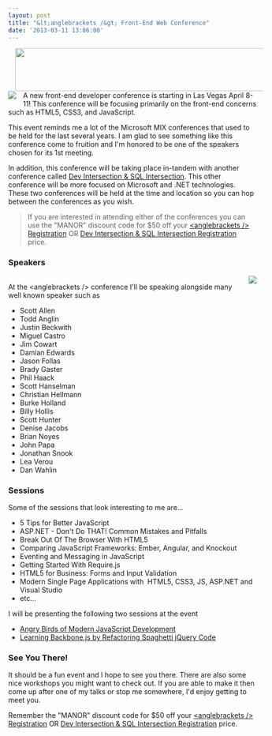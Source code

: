 ```yaml
---
layout: post
title: "&lt;anglebrackets /&gt; Front-End Web Conference"
date: '2013-03-11 13:06:00'
---
```


<div class="separator" style="clear: both; text-align: center;">
<a href="http://anglebrackets.org/default.aspx" imageanchor="1" style="margin-left: 1em; margin-right: 1em;"><img border="0" height="87" src="http://3.bp.blogspot.com/-tpL56DCy-rg/UT1CWJOOPJI/AAAAAAAAXz4/l8Yu1q90PhY/s640/AngleBracketsLogo-Bits-etm.png" width="640" /></a></div>
<a href="http://anglebrackets.org/default.aspx" imageanchor="1" style="clear: left; float: left; margin-bottom: 1em; margin-right: 1em;"><img border="0" src="http://1.bp.blogspot.com/-H8wldfy7CJo/UT1CbSIUZSI/AAAAAAAAX0A/RzUfKTyQ8Oc/s1600/bg-etm.png" /></a>A new front-end developer conference is starting in Las Vegas April 8-11! This conference will be focusing primarily on the front-end concerns such as HTML5, CSS3, and JavaScript. 

This event reminds me a lot of the Microsoft MIX conferences that used to be held for the last several years. I am glad to see something like this conference come to fruition and I'm honored to be one of the speakers chosen for its 1st meeting.

In addition, this conference will be taking place in-tandem with another conference called <a href="http://devintersection.com/">Dev Intersection &amp; SQL Intersection</a>. This other conference will be more focused on Microsoft and .NET technologies. These two conferences will be held at the time and location so you can hop between the conferences as you wish.

<blockquote>
If you are interested in attending either of the conferences you can use the "MANOR" discount code for $50 off your <a href="http://anglebrackets.org/default.aspx">&lt;anglebrackets /&gt; Registration</a> OR <a href="http://devintersection.com/">Dev Intersection &amp; SQL Intersection Registration</a> price.</blockquote>

<h3>
Speakers</h3>
<div class="separator" style="clear: both; text-align: center;">
<a href="http://3.bp.blogspot.com/-TT_FLzgWLwc/UT1G8r_dEWI/AAAAAAAAX0Y/ErhcO3ty69U/s1600/Screen+Shot+2013-03-10+at+10.52.03+PM.png" imageanchor="1" style="clear: right; float: right; margin-bottom: 1em; margin-left: 1em;"><img border="0" src="http://3.bp.blogspot.com/-TT_FLzgWLwc/UT1G8r_dEWI/AAAAAAAAX0Y/ErhcO3ty69U/s1600/Screen+Shot+2013-03-10+at+10.52.03+PM.png" /></a></div>

At the &lt;anglebrackets /&gt; conference I'll be speaking alongside many well known speaker such as

<ul>
<li>Scott Allen</li>
<li>Todd Anglin</li>
<li>Justin Beckwith</li>
<li>Miguel Castro</li>
<li>Jim Cowart</li>
<li>Damian Edwards</li>
<li>Jason Follas</li>
<li>Brady Gaster</li>
<li>Phil Haack</li>
<li>Scott Hanselman</li>
<li>Christian Hellmann</li>
<li>Burke Holland</li>
<li>Billy Hollis</li>
<li>Scott Hunter</li>
<li>Denise Jacobs</li>
<li>Brian Noyes&nbsp;</li>
<li>John Papa</li>
<li>Jonathan Snook</li>
<li>Lea Verou</li>
<li>Dan Wahlin</li>
</ul>

<h3>
Sessions</h3>

Some of the sessions that look interesting to me are...

<ul>
<li>5 Tips for Better JavaScript</li>
<li>ASP.NET - Don't Do THAT! Common Mistakes and Pitfalls</li>
<li>Break Out Of The Browser With HTML5</li>
<li>Comparing JavaScript Frameworks: Ember, Angular, and Knockout</li>
<li>Eventing and Messaging in JavaScript</li>
<li>Getting Started With Require.js</li>
<li>HTML5 for Business: Forms and Input Validation</li>
<li>Modern Single Page Applications with &nbsp;HTML5, CSS3, JS, ASP.NET and Visual Studio</li>
<li>etc...</li>
</ul>

I will be presenting the following two sessions at the event

<ul>
<li><a href="https://www.anglebrackets.org/sessions.aspx#ContentPlaceHolderMain_SessionList_Label1_2">Angry Birds of Modern JavaScript Development</a></li>
<li><a href="https://www.anglebrackets.org/sessions.aspx#ContentPlaceHolderMain_SessionList_Label1_19">Learning Backbone.js by Refactoring Spaghetti jQuery Code</a></li>
</ul>

<h3>
See You There!</h3>

It should be a fun event and I hope to see you there. There are also some nice workshops you might want to check out. If you are able to make it then come up after one of my talks or stop me somewhere, I'd enjoy getting to meet you. 

Remember the "MANOR" discount code for $50 off your <a href="http://anglebrackets.org/default.aspx">&lt;anglebrackets /&gt; Registration</a> OR <a href="http://devintersection.com/">Dev Intersection &amp; SQL Intersection Registration</a> price.